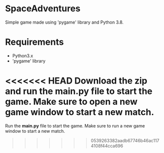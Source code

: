 # SpaceAdventures
Simple game made using 'pygame' library and Python 3.8.

# Requirements
- Python3.x
- 'pygame' library

<<<<<<< HEAD
Download the zip and run the **main.py** file to start the game. 
Make sure to open a new game window to start a new match.
=======
Run the **main.py** file to start the game. Make sure to run a 
new game window to start a new match.
>>>>>>> 0539263382aadb67746b46ac1174108f44cca696
